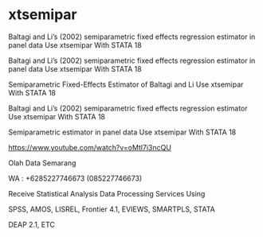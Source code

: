 # xtsemipar
Baltagi and Li’s (2002) semiparametric fixed effects regression estimator in panel data Use xtsemipar With STATA 18

Baltagi and Li’s (2002) semiparametric fixed effects regression estimator in panel data Use xtsemipar With STATA 18

Semiparametric Fixed-Effects Estimator of Baltagi and Li Use xtsemipar With STATA 18

Baltagi and Li’s (2002) semiparametric fixed effects regression estimator Use xtsemipar With STATA 18

Semiparametric estimator in panel data Use xtsemipar With STATA 18

https://www.youtube.com/watch?v=oMtl7i3ncQU

Olah Data Semarang

WA : +6285227746673 (085227746673)

Receive Statistical Analysis Data Processing Services Using

SPSS, AMOS, LISREL, Frontier 4.1, EVIEWS, SMARTPLS, STATA

DEAP 2.1, ETC
